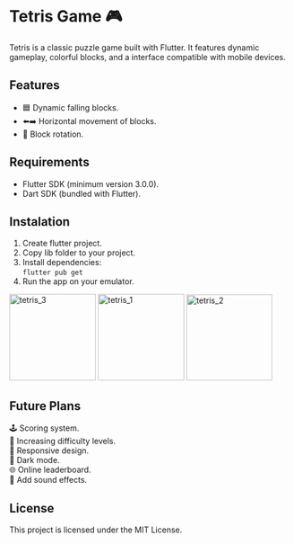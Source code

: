# Tetris Game 🎮  

Tetris is a classic puzzle game built with Flutter. It features dynamic gameplay, colorful blocks, and a  interface compatible with mobile devices.  

## Features  
- 🟦 Dynamic falling blocks.  
- ⬅️➡️ Horizontal movement of blocks.  
- 🔄 Block rotation.   

## Requirements  
- Flutter SDK (minimum version 3.0.0).  
- Dart SDK (bundled with Flutter).

## Instalation
1. Create flutter project.
2. Copy lib folder to your project.
3. Install dependencies:<br>
<code>flutter pub get</code>
4. Run the app on your emulator.


<img width="154" alt="tetris_3" src="https://github.com/user-attachments/assets/0ba6fcc4-c85a-470d-a328-1f3f1988856b">

<img width="154" alt="tetris_1" src="https://github.com/user-attachments/assets/a380c73c-10d9-4d71-aaaf-13db58f9226c">

<img width="153" alt="tetris_2" src="https://github.com/user-attachments/assets/c3281e0c-5862-40e8-80f7-ae9874b9bd4f">

## Future Plans

🕹️ Scoring system.  
🚀 Increasing difficulty levels.  
📱 Responsive design.  <br>
🎨 Dark mode.<br>
🌐 Online leaderboard.<br>
🎵 Add sound effects.

## License
This project is licensed under the MIT License.
